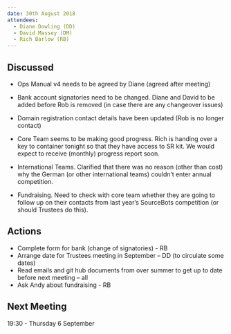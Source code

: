 ```yaml
---
date: 30th August 2018
attendees:
  - Diane Dowling (DD)
  - David Massey (DM)
  - Rich Barlow (RB)
---
```


## Discussed

- Ops Manual v4 needs to be agreed by Diane (agreed after meeting)

- Bank account signatories need to be changed. Diane and David to be added before Rob is removed (in case there are any changeover issues)
- Domain registration contact details have been updated (Rob is no longer contact)
- Core Team seems to be making good progress. Rich is handing over a key to container tonight so that they have access to SR kit. We would expect to receive (monthly) progress report soon.
- International Teams. Clarified that there was no reason (other than cost) why the German (or other international teams) couldn’t enter annual competition.
- Fundraising. Need to check with core team whether they are going to follow up on their contacts from last year’s SourceBots competition (or should Trustees do this).

## Actions

- Complete form for bank (change of signatories) - RB
- Arrange date for Trustees meeting in September – DD (to circulate some dates)
- Read emails and git hub documents from over summer to get up to date before next meeting – all
- Ask Andy about fundraising - RB

## Next Meeting

19:30 - Thursday 6 September
